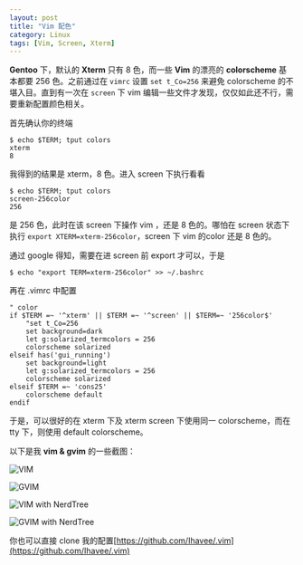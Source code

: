 ```yaml
---
layout: post
title: "Vim 配色"
category: Linux
tags: [Vim, Screen, Xterm]
---
```


**Gentoo** 下，默认的 **Xterm** 只有 8 色，而一些 **Vim** 的漂亮的 **colorscheme** 基本都要 256 色。之前通过在 `vimrc` 设置 `set t_Co=256` 来避免 colorscheme 的不堪入目。直到有一次在 `screen` 下 vim 编辑一些文件才发现，仅仅如此还不行，需要重新配置颜色相关。

首先确认你的终端

    $ echo $TERM; tput colors
    xterm
    8

<!-- more -->

我得到的结果是 xterm，8 色。进入 screen 下执行看看

    $ echo $TERM; tput colors
    screen-256color
    256

是 256 色，此时在该 screen 下操作 vim ，还是 8 色的。哪怕在 screen 状态下执行 `export XTERM=xterm-256color`，screen 下 vim 的color 还是 8 色的。

通过 google 得知，需要在进 screen 前 export 才可以，于是

    $ echo "export TERM=xterm-256color" >> ~/.bashrc

再在 .vimrc 中配置

    " color
    if $TERM =~ '^xterm' || $TERM =~ '^screen' || $TERM=~ '256color$'
        "set t_Co=256
        set background=dark
        let g:solarized_termcolors = 256
        colorscheme solarized
    elseif has('gui_running')
        set background=light
        let g:solarized_termcolors = 256
        colorscheme solarized
    elseif $TERM =~ 'cons25'
        colorscheme default
    endif

于是，可以很好的在 xterm 下及 xterm screen 下使用同一 colorscheme，而在 tty 下，则使用 default colorscheme。

以下是我 **vim & gvim** 的一些截图：

![VIM](//cdn.09hd.com/images/2013/10/vim.png "VIM")

![GVIM](//cdn.09hd.com/images/2013/10/gvim.png "GVIM")

![VIM with NerdTree](//cdn.09hd.com/images/2013/10/vim-nerdtree.png "VIM with NerdTree")

![GVIM with NerdTree](//cdn.09hd.com/images/2013/10/gvim-nerdtree.png "GVIM with NerdTree")

你也可以直接 clone 我的配置[https://github.com/Ihavee/.vim](https://github.com/Ihavee/.vim)

